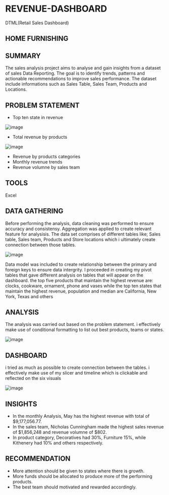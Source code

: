 # REVENUE-DASHBOARD
DTML(Retail Sales Dashboard)

## HOME FURNISHING

## SUMMARY
The sales analysis project aims to analyse and gain insights from a dataset of sales Data Reporting. The goal is to identify trends, patterns and actionable recommendations to improve sales performance. The dataset include informations such as Sales Table, Sales Team, Products and Locations.


## PROBLEM STATEMENT

* Top ten state in revenue

![image](https://user-images.githubusercontent.com/124039605/235753097-ec012720-a626-4a67-b344-17528a68757a.png)

* Total revenue by products

![image](https://user-images.githubusercontent.com/124039605/235753899-c2ffac74-132e-4cdf-89d1-96c190e8738b.png)

* Revenue by products categories
* Monthly revenue trends
* Revenue volumne by sales team

## TOOLS
Excel

## DATA GATHERING
Before performing the analysis, data cleaning was performed to ensure accuracy and consistensy. Aggregation was applied to create relevant feature for analysisis.
The data set comprises of different tables like; Sales table, Sales team, Products and Store locations which i ultimately create connection between those tables. 

![image](https://user-images.githubusercontent.com/124039605/235743900-fdbd5db5-985b-44e1-9e30-aa6a3c5b27d1.png)

Data model was included to create relationship between the primary and foreign keys to ensure data intergrity.
I proceeded in creating my pivot tables that gave different analysis on tables that will appear on the dashboard. the top five products that maintain the highest revenue are: clocks, cookware, ornament, phone and vases while the top ten states that maintain the highest revenue, population and median are California, New York, Texas and others


## ANALYSIS
The analysis was carried out based on the problem statement. i effectively make use of conditional formatting to list out best products, teams or states.

![image](https://user-images.githubusercontent.com/124039605/235752453-d713b9c8-bf86-4322-9931-3bed5373d91c.png)


## DASHBOARD
i tried as much as possible to create connection between the tables. i effectively make use of my slicer and timeline which is clickable and reflected on the six visuals

![image](https://user-images.githubusercontent.com/124039605/235754841-fd9631f0-6577-4b78-a759-275ee5e3142d.png)


## INSIGHTS
* In the monthly Analysis, May has the highest revenue with total of $9,177,056.77.
* In the sales team, Nicholas Cunningham made the highest sales revenue of $1,856,248 and revenue volumne of $802.
* In product category, Decoratives had 30%, Furniture 15%, while Kithenery had 10% and others respectively.


## RECOMMENDATION
* More attention should be given to states where there is growth.
* More funds should be allocated to produce more of the performing products.
* The best team should motivated and rewarded accordingly.











